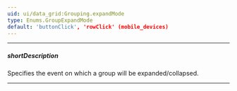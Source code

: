 ```yaml
---
uid: ui/data_grid:Grouping.expandMode
type: Enums.GroupExpandMode
default: 'buttonClick', 'rowClick' (mobile_devices)
---
```

---
##### shortDescription
Specifies the event on which a group will be expanded/collapsed.

---
